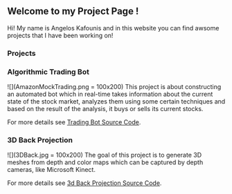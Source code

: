 ## Welcome to my Project Page !

Hi! My name is Angelos Kafounis and in this website you can find awsome projects that I have been working on!

### Projects

### Algorithmic Trading Bot
![](AmazonMockTrading.png = 100x200)
This project is about constructing an automated bot which in real-time takes information about the current state of the stock market, analyzes them using some certain techniques and based on the result of the analysis, it buys or sells its current stocks. 

For more details see [Trading Bot Source Code](https://akafounis.github.io/Algo-Trading-Bot/).

### 3D Back Projection
![](3DBack.jpg = 100x200)
The goal of this project is to generate 3D meshes from depth and color maps which can be captured by depth cameras, like Microsoft Kinect.

For more details see [3d Back Projection Source Code](https://akafounis.github.io/Algo-Trading-Bot/).



